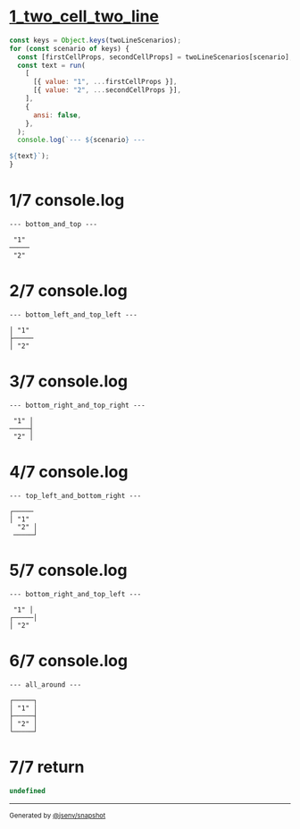 # [1_two_cell_two_line](../../table_two_cell.test.mjs#L148)

```js
const keys = Object.keys(twoLineScenarios);
for (const scenario of keys) {
  const [firstCellProps, secondCellProps] = twoLineScenarios[scenario];
  const text = run(
    [
      [{ value: "1", ...firstCellProps }],
      [{ value: "2", ...secondCellProps }],
    ],
    {
      ansi: false,
    },
  );
  console.log(`--- ${scenario} ---

${text}`);
}
```

# 1/7 console.log

```console
--- bottom_and_top ---

 "1" 
─────
 "2" 
```

# 2/7 console.log

```console
--- bottom_left_and_top_left ---

│ "1" 
├─────
│ "2" 
```

# 3/7 console.log

```console
--- bottom_right_and_top_right ---

 "1" │
─────┤
 "2" │
```

# 4/7 console.log

```console
--- top_left_and_bottom_right ---

┌─────
│ "1" 
  "2" │
 ─────┘
```

# 5/7 console.log

```console
--- bottom_right_and_top_left ---

 "1" │
┌─────│
│ "2"  
```

# 6/7 console.log

```console
--- all_around ---

┌─────┐
│ "1" │
├─────┤
│ "2" │
└─────┘
```

# 7/7 return

```js
undefined
```

---

<sub>
  Generated by <a href="https://github.com/jsenv/core/tree/main/packages/independent/snapshot">@jsenv/snapshot</a>
</sub>
